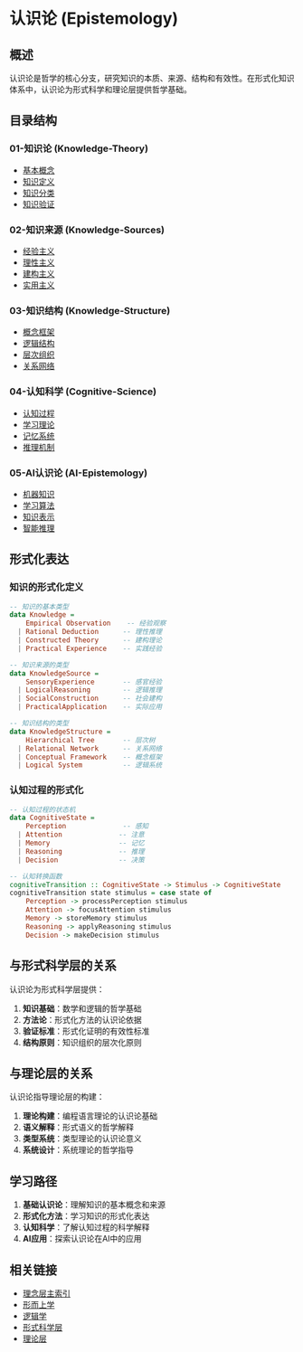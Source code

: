 # 认识论 (Epistemology)

## 概述

认识论是哲学的核心分支，研究知识的本质、来源、结构和有效性。在形式化知识体系中，认识论为形式科学和理论层提供哲学基础。

## 目录结构

### 01-知识论 (Knowledge-Theory)

- [基本概念](01-Basic-Concepts.md)
- [知识定义](02-Knowledge-Definition.md)
- [知识分类](03-Knowledge-Classification.md)
- [知识验证](04-Knowledge-Verification.md)

### 02-知识来源 (Knowledge-Sources)

- [经验主义](01-Empiricism.md)
- [理性主义](02-Rationalism.md)
- [建构主义](03-Constructivism.md)
- [实用主义](04-Pragmatism.md)

### 03-知识结构 (Knowledge-Structure)

- [概念框架](01-Conceptual-Framework.md)
- [逻辑结构](02-Logical-Structure.md)
- [层次组织](03-Hierarchical-Organization.md)
- [关系网络](04-Relational-Network.md)

### 04-认知科学 (Cognitive-Science)

- [认知过程](01-Cognitive-Processes.md)
- [学习理论](02-Learning-Theory.md)
- [记忆系统](03-Memory-Systems.md)
- [推理机制](04-Reasoning-Mechanisms.md)

### 05-AI认识论 (AI-Epistemology)

- [机器知识](01-Machine-Knowledge.md)
- [学习算法](02-Learning-Algorithms.md)
- [知识表示](03-Knowledge-Representation.md)
- [智能推理](04-Intelligent-Reasoning.md)

## 形式化表达

### 知识的形式化定义

```haskell
-- 知识的基本类型
data Knowledge = 
    Empirical Observation    -- 经验观察
  | Rational Deduction      -- 理性推理
  | Constructed Theory      -- 建构理论
  | Practical Experience    -- 实践经验

-- 知识来源的类型
data KnowledgeSource = 
    SensoryExperience       -- 感官经验
  | LogicalReasoning        -- 逻辑推理
  | SocialConstruction      -- 社会建构
  | PracticalApplication    -- 实际应用

-- 知识结构的类型
data KnowledgeStructure = 
    Hierarchical Tree       -- 层次树
  | Relational Network      -- 关系网络
  | Conceptual Framework    -- 概念框架
  | Logical System          -- 逻辑系统
```

### 认知过程的形式化

```haskell
-- 认知过程的状态机
data CognitiveState = 
    Perception              -- 感知
  | Attention              -- 注意
  | Memory                 -- 记忆
  | Reasoning              -- 推理
  | Decision               -- 决策

-- 认知转换函数
cognitiveTransition :: CognitiveState -> Stimulus -> CognitiveState
cognitiveTransition state stimulus = case state of
    Perception -> processPerception stimulus
    Attention -> focusAttention stimulus
    Memory -> storeMemory stimulus
    Reasoning -> applyReasoning stimulus
    Decision -> makeDecision stimulus
```

## 与形式科学层的关系

认识论为形式科学层提供：

1. **知识基础**：数学和逻辑的哲学基础
2. **方法论**：形式化方法的认识论依据
3. **验证标准**：形式化证明的有效性标准
4. **结构原则**：知识组织的层次化原则

## 与理论层的关系

认识论指导理论层的构建：

1. **理论构建**：编程语言理论的认识论基础
2. **语义解释**：形式语义的哲学解释
3. **类型系统**：类型理论的认识论意义
4. **系统设计**：系统理论的哲学指导

## 学习路径

1. **基础认识论**：理解知识的基本概念和来源
2. **形式化方法**：学习知识的形式化表达
3. **认知科学**：了解认知过程的科学解释
4. **AI应用**：探索认识论在AI中的应用

## 相关链接

- [理念层主索引](../README.md)
- [形而上学](../01-Metaphysics/README.md)
- [逻辑学](../03-Logic/README.md)
- [形式科学层](../../02-Formal-Science/README.md)
- [理论层](../../03-Theory/README.md)
